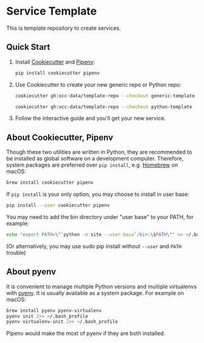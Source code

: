 # Service Template

This is template repository to create services.


## Quick Start

1. Install [Cookiecutter](https://github.com/audreyr/cookiecutter) and
   [Pipenv](https://github.com/pypa/pipenv):

    ```bash
    pip install cookiecutter pipenv
    ```

2. Use Cookiecutter to create your new generic repo or Python repo:

    ```bash
    cookiecutter gh:occ-data/template-repo --checkout generic-template
    ```
    
    ```bash
    cookiecutter gh:occ-data/template-repo --checkout python-template
    ```

3. Follow the interactive guide and you'll get your new service.


## About Cookiecutter, Pipenv

Though these two utilities are written in Python, they are recommended to be installed
as global software on a development computer. Therefore, system packages are preferred
over `pip install`, e.g. [Homebrew](https://brew.sh/) on macOS:

```bash
brew install cookiecutter pipenv
```

If `pip install` is your only option, you may choose to install in user base:

```bash
pip install --user cookiecutter pipenv
```

You may need to add the bin directory under "user base" to your PATH, for example:

```bash
echo "export PATH=\"`python -m site --user-base`/bin:\$PATH\"" >> ~/.bash_profile
```

(Or alternatively, you may use sudo pip install without `--user` and `PATH` trouble)


## About pyenv

It is convenient to manage multiple Python versions and multiple virtualenvs with
[pyenv](https://github.com/pyenv/pyenv). It is usually available as a system package.
For example on macOS:

```bash
brew install pyenv pyenv-virtualenv
pyenv init 2>> ~/.bash_profile
pyenv virtualenv-init 2>> ~/.bash_profile
```

Pipenv would make the most of pyenv if they are both installed.
